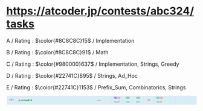 # https://atcoder.jp/contests/abc324/tasks

A / Rating : $\color{#8C8C8C}15$ / Implementation

B / Rating : $\color{#8C8C8C}91$ / Math

C / Rating : $\color{#980000}637$ / Implementation, Strings, Greedy

D / Rating : $\color{#22741C}895$ / Strings, Ad_Hoc

E / Rating : $\color{#22741C}1153$ / Prefix_Sum, Combinatorics, Strings


![My Image](https://github.com/kss418/Atcoder/blob/main/ABC/Images/Standings/324.png)
